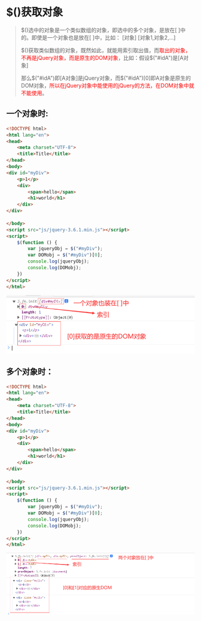 # $()获取对象

> \$()选中的对象是一个类似数组的对象，即选中的多个对象，是放在[ ]中的。即使是一个对象也是放在[ ]中，比如：
> [对象]
> [对象1,对象2,...]
>
> $()获取类似数组的对象，既然如此，就能用索引取出值，而<font color=red>取出的对象，不再是jQuery对象，而是原生的DOM对象</font>，比如：假设\$("#idA")是[A对象]
>
> 那么\$("#idA")即[A对象]是jQuery对象，而\$("#idA")[0]即A对象是原生的DOM对象，<font color=red>所以在jQuery对象中能使用的jQuery的方法，在DOM对象中就不能使用</font>。

## 一个对象时:

```html
<!DOCTYPE html>
<html lang="en">
<head>
    <meta charset="UTF-8">
    <title>Title</title>
</head>
<body>
<div id="myDiv">
    <p>1</p>
    <div>
        <span>hello</span>
        <h1>world</h1>
    </div>
</div>

</body>
<script src="js/jquery-3.6.1.min.js"></script>
<script>
    $(function () {
        var jqueryObj = $("#myDiv");
        var DOMobj = $("#myDiv")[0];
        console.log(jqueryObj);
        console.log(DOMobj);
    })
</script>
</html>
```

![image-20230831110757469](assets/image-20230831110757469.png) 

## 多个对象时：

```html
<!DOCTYPE html>
<html lang="en">
<head>
    <meta charset="UTF-8">
    <title>Title</title>
</head>
<body>
<div id="myDiv">
    <p>1</p>
    <div>
        <span>hello</span>
        <h1>world</h1>
    </div>
</div>

</body>
<script src="js/jquery-3.6.1.min.js"></script>
<script>
    $(function () {
        var jqueryObj = $("#myDiv");
        var DOMobj = $("#myDiv")[0];
        console.log(jqueryObj);
        console.log(DOMobj);
    })
</script>
</html>
```

![image-20230831111056854](assets/image-20230831111056854.png) 